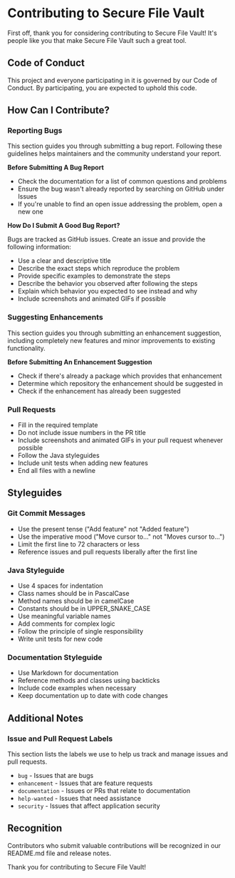 # Contributing to Secure File Vault

First off, thank you for considering contributing to Secure File Vault! It's people like you that make Secure File Vault such a great tool.

## Code of Conduct

This project and everyone participating in it is governed by our Code of Conduct. By participating, you are expected to uphold this code.

## How Can I Contribute?

### Reporting Bugs

This section guides you through submitting a bug report. Following these guidelines helps maintainers and the community understand your report.

**Before Submitting A Bug Report**
- Check the documentation for a list of common questions and problems
- Ensure the bug wasn't already reported by searching on GitHub under Issues
- If you're unable to find an open issue addressing the problem, open a new one

**How Do I Submit A Good Bug Report?**

Bugs are tracked as GitHub issues. Create an issue and provide the following information:

- Use a clear and descriptive title
- Describe the exact steps which reproduce the problem
- Provide specific examples to demonstrate the steps
- Describe the behavior you observed after following the steps
- Explain which behavior you expected to see instead and why
- Include screenshots and animated GIFs if possible

### Suggesting Enhancements

This section guides you through submitting an enhancement suggestion, including completely new features and minor improvements to existing functionality.

**Before Submitting An Enhancement Suggestion**
- Check if there's already a package which provides that enhancement
- Determine which repository the enhancement should be suggested in
- Check if the enhancement has already been suggested

### Pull Requests

- Fill in the required template
- Do not include issue numbers in the PR title
- Include screenshots and animated GIFs in your pull request whenever possible
- Follow the Java styleguides
- Include unit tests when adding new features
- End all files with a newline

## Styleguides

### Git Commit Messages

- Use the present tense ("Add feature" not "Added feature")
- Use the imperative mood ("Move cursor to..." not "Moves cursor to...")
- Limit the first line to 72 characters or less
- Reference issues and pull requests liberally after the first line

### Java Styleguide

- Use 4 spaces for indentation
- Class names should be in PascalCase
- Method names should be in camelCase
- Constants should be in UPPER_SNAKE_CASE
- Use meaningful variable names
- Add comments for complex logic
- Follow the principle of single responsibility
- Write unit tests for new code

### Documentation Styleguide

- Use Markdown for documentation
- Reference methods and classes using backticks
- Include code examples when necessary
- Keep documentation up to date with code changes

## Additional Notes

### Issue and Pull Request Labels

This section lists the labels we use to help us track and manage issues and pull requests.

- `bug` - Issues that are bugs
- `enhancement` - Issues that are feature requests
- `documentation` - Issues or PRs that relate to documentation
- `help-wanted` - Issues that need assistance
- `security` - Issues that affect application security

## Recognition

Contributors who submit valuable contributions will be recognized in our README.md file and release notes.

Thank you for contributing to Secure File Vault!